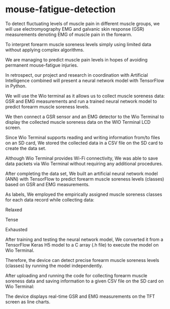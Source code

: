 # mouse-fatigue-detection

To detect fluctuating levels of muscle pain in different muscle groups, we will use electromyography EMG and galvanic skin response (GSR) measurements denoting EMG of muscle pain in the forearm. 

To interpret forearm muscle soreness levels simply using limited data without applying complex algorithms. 

We are managing to predict muscle pain levels in hopes of avoiding permanent mouse-fatigue injuries.

In retrospect, our project and research in coordination with Artificial Intelligence combined will present a neural network model with TensorFlow in Python. 

We will use the Wio terminal as it allows us to collect muscle soreness data: GSR and EMG measurements and run a trained neural network model to predict forearm muscle soreness levels. 

We then connect a GSR sensor and an EMG detector to the Wio Terminal to display the collected muscle soreness data on the WIO Terminal LCD screen.

Since Wio Terminal supports reading and writing information from/to files on an SD card, We stored the collected data in a CSV file on the SD card to create the data set. 

Although Wio Terminal provides Wi-Fi connectivity, We was able to save data packets via Wio Terminal without requiring any additional procedures.
 
After completing the data set, We built an artificial neural network model (ANN) with TensorFlow to predict forearm muscle soreness levels (classes) based on GSR and EMG measurements. 

As labels, We employed the empirically assigned muscle soreness classes for each data record while collecting data:

Relaxed

Tense

Exhausted

After training and testing the neural network model, We converted it from a TensorFlow Keras H5 model to a C array (.h file) to execute the model on Wio Terminal. 

Therefore, the device can detect precise forearm muscle soreness levels (classes) by running the model independently.

After uploading and running the code for collecting forearm muscle soreness data and saving information to a given CSV file on the SD card on Wio Terminal:

The device displays real-time GSR and EMG measurements on the TFT screen as line charts.
